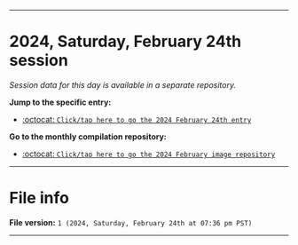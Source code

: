 
***

# 2024, Saturday, February 24th session

_Session data for this day is available in a separate repository._

**Jump to the specific entry:**

- [:octocat: `Click/tap here to go the 2024 February 24th entry`](https://github.com/seanpm2001/SeansLifeArchive_Images_ModernSmurfsVillage_Y2024_V2/tree/SeansLifeArchive_ModernSmurfsVillage_Y2024_V2_Main-dev/02_February/24/)

**Go to the monthly compilation repository:**

- [:octocat: `Click/tap here to go the 2024 February image repository`](https://github.com/seanpm2001/SeansLifeArchive_Images_ModernSmurfsVillage_Y2024_V2/)

***

# File info

**File version:** `1 (2024, Saturday, February 24th at 07:36 pm PST)`

***
